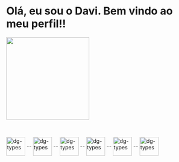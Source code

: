 <h1>Olá, eu sou o Davi. Bem vindo ao meu perfil!!</h1>

<div>
  <img height="220em" src="https://github-readme-stats.vercel.app/api/top-langs/?username=dg-souza&theme=dracula" />
</div>

##

<div style="display: inline_block"><br>
  <img align="center" alt="dg-types" height="50" width="50" src="https://cdn.jsdelivr.net/gh/devicons/devicon/icons/typescript/typescript-original.svg" /> --
  <img align="center" alt="dg-types" height="50" width="50" src="https://cdn.jsdelivr.net/gh/devicons/devicon/icons/javascript/javascript-original.svg" /> --
  <img align="center" alt="dg-types" height="50" width="50" src="https://cdn.jsdelivr.net/gh/devicons/devicon/icons/react/react-original.svg" /> --
  <img align="center" alt="dg-types" height="50" width="50" src="https://cdn.jsdelivr.net/gh/devicons/devicon/icons/vuejs/vuejs-original.svg" /> --
  <img align="center" alt="dg-types" height="50" width="50" src="https://cdn.jsdelivr.net/gh/devicons/devicon/icons/nodejs/nodejs-original.svg" /> --
  <img align="center" alt="dg-types" height="50" width="50" src="https://cdn.jsdelivr.net/gh/devicons/devicon/icons/dotnetcore/dotnetcore-original.svg" />
</div>

<!--
**dg-souza/dg-souza** is a ✨ _special_ ✨ repository because its `README.md` (this file) appears on your GitHub profile.

Here are some ideas to get you started:

- 🔭 I’m currently working on ...
- 🌱 I’m currently learning ...
- 👯 I’m looking to collaborate on ...
- 🤔 I’m looking for help with ...
- 💬 Ask me about ...
- 📫 How to reach me: ...
- 😄 Pronouns: ...
- ⚡ Fun fact: ...
-->
